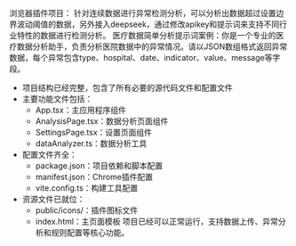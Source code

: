 浏览器插件项目：
针对连续数据进行异常检测分析，可以分析出数据超过设置边界波动阈值的数据，另外接入deepseek，通过修改apikey和提示词来支持不同行业特性的数据进行检测分析。
医疗数据简单分析提示词案例：你是一个专业的医疗数据分析助手，负责分析医院数据中的异常情况。请以JSON数组格式返回异常数据，每个异常包含type、hospital、date、indicator、value、message等字段。

- 项目结构已经完整，包含了所有必要的源代码文件和配置文件
- 主要功能文件包括：
  - App.tsx：主应用程序组件
  - AnalysisPage.tsx：数据分析页面组件
  - SettingsPage.tsx：设置页面组件
  - dataAnalyzer.ts：数据分析工具
- 配置文件齐全：
  - package.json：项目依赖和脚本配置
  - manifest.json：Chrome插件配置
  - vite.config.ts：构建工具配置
- 资源文件已就位：
  - public/icons/：插件图标文件
  - index.html：主页面模板
项目已经可以正常运行，支持数据上传、异常分析和规则配置等核心功能。
